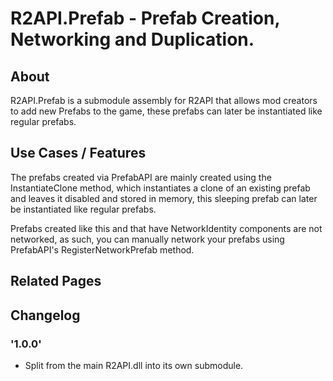 # R2API.Prefab - Prefab Creation, Networking and Duplication.

## About

R2API.Prefab is a submodule assembly for R2API that allows mod creators to add new Prefabs to the game, these prefabs can later be instantiated like regular prefabs.

## Use Cases / Features

The prefabs created via PrefabAPI are mainly created using the InstantiateClone method, which instantiates a clone of an existing prefab and leaves it disabled and stored in memory, this sleeping prefab can later be instantiated like regular prefabs.

Prefabs created like this and that have NetworkIdentity components are not networked, as such, you can manually network your prefabs using PrefabAPI's RegisterNetworkPrefab method.

## Related Pages

## Changelog

### '1.0.0'
* Split from the main R2API.dll into its own submodule.